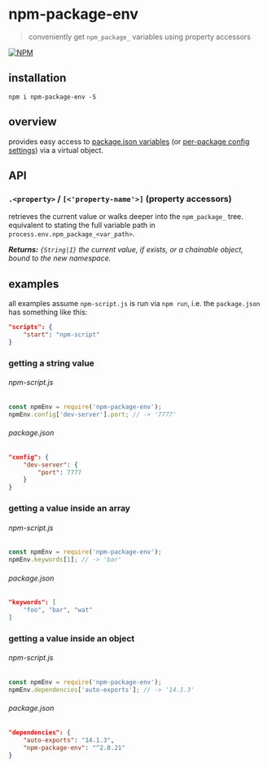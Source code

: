 # npm-package-env

> conveniently get `npm_package_` variables using property accessors

[![NPM][1]][2]


## installation

```shell
npm i npm-package-env -S
```


## overview

provides easy access to [package.json variables][3] (or [per-package 
config settings][4]) via a virtual object.


## API

### `.<property>` / `[<'property-name'>]` (property accessors)

retrieves the current value or walks deeper into the `npm_package_` tree. 
equivalent to stating the full variable path in `process.env.npm_package_<var_path>`.

_**Returns:** `{String|I}` the current value, if exists, or a chainable 
object, bound to the new namespace._  


## examples

all examples assume `npm-script.js` is run via `npm run`, i.e. the 
`package.json` has something like this:

```json
"scripts": {
    "start": "npm-script"
}
```


### getting a string value

###### npm-script.js

```javascript
const npmEnv = require('npm-package-env');
npmEnv.config['dev-server'].port; // -> '7777'
```

###### package.json

```json
"config": {
    "dev-server": {
        "port": 7777
    }
}
```


### getting a value inside an array

###### npm-script.js

```javascript
const npmEnv = require('npm-package-env');
npmEnv.keywords[1]; // -> 'bar'
```

###### package.json

```json
"keywords": [
    "foo", "bar", "wat"
]
```


### getting a value inside an object

###### npm-script.js

```javascript
const npmEnv = require('npm-package-env');
npmEnv.dependencies['auto-exports']; // -> '14.1.3'
```

###### package.json

```json
"dependencies": {
    "auto-exports": "14.1.3",
    "npm-package-env": "^2.0.21"
}
```








[1]: https://img.shields.io/npm/v/npm-package-env.svg?style=flat-square
[2]: https://www.npmjs.com/package/npm-package-env
[3]: https://docs.npmjs.com/misc/scripts#packagejson-vars
[4]: https://docs.npmjs.com/misc/config#per-package-config-settings
